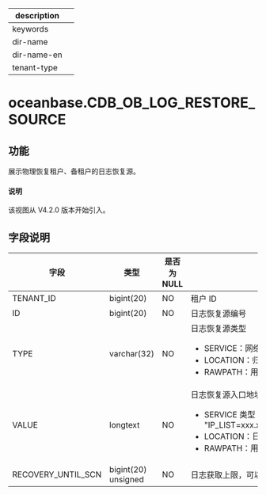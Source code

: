 |description||
|---|---|
|keywords||
|dir-name||
|dir-name-en||
|tenant-type||

# oceanbase.CDB_OB_LOG_RESTORE_SOURCE

## 功能

展示物理恢复租户、备租户的日志恢复源。

<main id="notice" type='explain'>
  <h4>说明</h4>
  <p>该视图从 V4.2.0 版本开始引入。</p>
</main>

## 字段说明

| **字段** | **类型** | **是否为 NULL** | **描述** |
| --- | --- | --- | --- |
| TENANT_ID | bigint(20) | NO | 租户 ID |
| ID | bigint(20) | NO | 日志恢复源编号 |
| TYPE | varchar(32) | NO | 日志恢复源类型 <ul><li>SERVICE：网络直连日志恢复源  </li><li>LOCATION：归档日志恢复源 </li><li>RAWPATH：用户管理日志恢复源 </li></ul>|
| VALUE | longtext | NO | 日志恢复源入口地址 <ul><li>SERVICE 类型：主租户访问入口，如 "IP_LIST=xxx.xxx.xxx.xxx:44803,USER=user@mysql,PASSWORD=******,TENANT_ID=1002,CLUSTER_ID=1,COMPATIBILITY_MODE=ORACLE,IS_ENCRYPTED=true"  </li><li>LOCATION：日志归档目录，如 "file:///data/1/archive/" </li><li>RAWPATH：用户自定义目录 </li></ul>|
| RECOVERY_UNTIL_SCN | bigint(20) unsigned | NO | 日志获取上限，可以为 INT64_MAX 或者大于 0 的有限值 |

